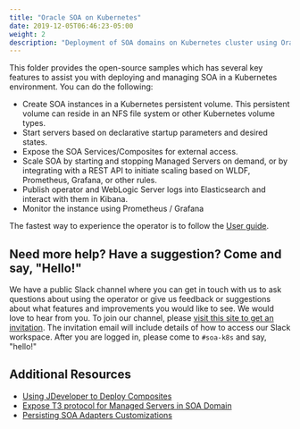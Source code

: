 ```yaml
---
title: "Oracle SOA on Kubernetes"
date: 2019-12-05T06:46:23-05:00
weight: 2
description: "Deployment of SOA domains on Kubernetes cluster using Oralce WebLogic operator"
---
```


This folder provides the open-source samples which has several key features to assist you with deploying and managing SOA in a Kubernetes
environment. You can do the following:

* Create SOA instances in a Kubernetes persistent volume. This persistent volume can reside in an NFS file system or other Kubernetes volume types.
* Start servers based on declarative startup parameters and desired states.
* Expose the SOA Services/Composites for external access.
* Scale SOA by starting and stopping Managed Servers on demand, or by integrating with a REST API to initiate scaling based on WLDF, Prometheus, Grafana, or other rules.
* Publish operator and WebLogic Server logs into Elasticsearch and interact with them in Kibana.
* Monitor the instance using Prometheus / Grafana

The fastest way to experience the operator is to follow the [User guide](/docs-source/content/userguide/managing-fmw-domains/soa-suite/_index.md).

## Need more help? Have a suggestion? Come and say, "Hello!"
We have a public Slack channel where you can get in touch with us to ask questions about using the operator or give us feedback or suggestions about
what features and improvements you would like to see. We would love to hear from you. To join our channel, please [visit this site to get an invitation](https://weblogic-slack-inviter.herokuapp.com/). The 
invitation email will include details of how to access our Slack workspace. After you are logged in, please come to `#soa-k8s` and say, "hello!"

## Additional Resources
* [Using JDeveloper to Deploy Composites](docs-source/supportJDEV.md)
* [Expose T3 protocol for Managed Servers in SOA Domain](docs-source/enablingT3.md) 
* [Persisting SOA Adapters Customizations](docs-source/Persisting-SOA-Adapters-Customizations.md)

